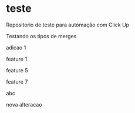# teste

Repositorio de teste para automação com Click Up

Testando os tipos de merges

adicao 1

feature 1

feature 5

feature 7

abc

nova alteracao
